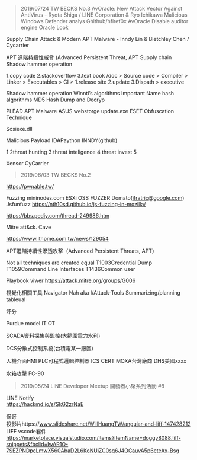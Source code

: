 >2019/07/24 TW BECKS No.3
AvOracle: New Attack Vector Against AntiVirus - Ryota Shiga / LINE Corporation & Ryo Ichikawa
Malicious
Windows Defender analys
Ghithub/hfiref0x
AvOracle
Disable auditor engine
Oracle
Look

Supply Chain Attack & Modern APT Malware - Inndy Lin & Bletchley Chen / Cycarrier

APT 進階持續性威脅 (Advanced Persistent Threat, APT
Supply chain
Shadow hammer operation

1.copy code 2.stackoverflow 3.text book /doc > Source code > Compiler > Linker > Executables > CI > 1.release site 2.update 3.Dispath > executive 


Shadow hammer operation
Winnti’s algorithms 
Important Name hash algorithms 
MD5 Hash Dump and Decryp

PLEAD APT Malware
ASUS webstorge update.exe
ESET 
Obfuscation Technique

Scsiexe.dll

Malicious Payload
IDAPaython
INNDY(github)

1
2threat hunting
3 threat inteligence
4 threat invest
5

Xensor
CyCarrier



>2019/06/03 TW BECKS No.2  
  
https://pwnable.tw/

Fuzzing
mininodes.com
ESXi
OSS FUZZER
Domato(ifratric@google.com)
Jsfunfuzz
https://nth10sd.github.io/js-fuzzing-in-mozilla/

https://bbs.pediy.com/thread-249986.htm






Mitre att&ck. 
Cave

https://www.ithome.com.tw/news/129054

APT進階持續性滲透攻擊（Advanced Persistent Threats, APT）

Not all techniques are created equal
T1003Credential Dump
T1059Command Line Interfaces 
T1436Common user

Playbook viwer
https://attack.mitre.org/groups/G006

視覺化相關工具
Navigator
Nah aka I/Attack-Tools 
Summarizing/planning tableual

評分



Purdue model
IT
OT

SCADA資料採集與監控(大範圍電力水利)

DCS分散式控制系統(台積電某一廠區)

人機介面HMI
PLC可程式邏輯控制器
ICS CERT
MOXA台灣廠商
DHS美國xxxx


水箱攻擊
FC-90

>2019/05/24 LINE Developer Meetup 開發者小聚系列活動 #8
    
LINE Notify  
https://hackmd.io/s/SkG2zrNaE  
  
保哥  
投影片https://www.slideshare.net/WillHuangTW/angular-and-liff-147428212    
LIFF vscode套件  
https://marketplace.visualstudio.com/items?itemName=doggy8088.liff-snippets&fbclid=IwAR1O-7SEZPNDpcLmwX560AbaD2L6KoNUiZC0sq6J4OCauvA5p6eteAx-Bsg  